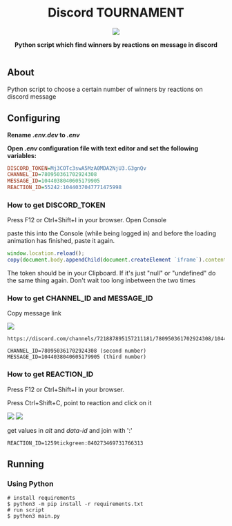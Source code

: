 <h1 align="center">Discord TOURNAMENT</h1>
<p align=center>
    <a target="_blank" href="https://www.python.org/downloads/" title="Python Version"><img src="https://img.shields.io/badge/python-%33.8-purple.svg"></a>
</p> 

<p align="center"><b>Python script which find winners by reactions on message in discord</b></p>

<p align="center">  
        <img src="https://ibb.co/WKxS9zp" alt=""/>
</p>

## About

Python script to choose a certain number of winners by reactions on discord message

## Configuring

**Rename *.env.dev* to *.env***

**Open *.env* configuration file with text editor and set the following variables:**
```ini
DISCORD_TOKEN=Mj3COTc3swA5MzA0MDA2NjU3.G3gnQv
CHANNEL_ID=780950361702924308
MESSAGE_ID=1044038040605179905
REACTION_ID=55242:1044037047771475998
```
### How to get DISCORD_TOKEN
Press F12 or Ctrl+Shift+I in your browser.
Open Console

paste this into the Console (while being logged in) and before the loading animation has finished, paste it again.
```javascript
window.location.reload();
copy(document.body.appendChild(document.createElement `iframe`).contentWindow.window.localStorage.token);
```
The token should be in your Clipboard. If it's just "null" or "undefined" do the same thing again. Don't wait too long inbetween the two times

### How to get CHANNEL_ID and MESSAGE_ID
<p>Copy message link</p>
<img src="https://ibb.co/56CvGw6">

```
https://discord.com/channels/721887895157211181/780950361702924308/1044038040605179905

CHANNEL_ID=780950361702924308 (second number)
MESSAGE_ID=1044038040605179905 (third number)
```

### How to get REACTION_ID
Press F12 or Ctrl+Shift+I in your browser.

Press Ctrl+Shift+C, point to reaction and click on it

<img src="https://ibb.co/T41jvtt">

<img src="https://ibb.co/3kQdzSb">

get values in *alt* and *data-id* and join with ':'
```
REACTION_ID=1259tickgreen:840273469731766313
```
## Running
### Using Python
```shell
# install requirements
$ python3 -m pip install -r requirements.txt
# run script
$ python3 main.py
```